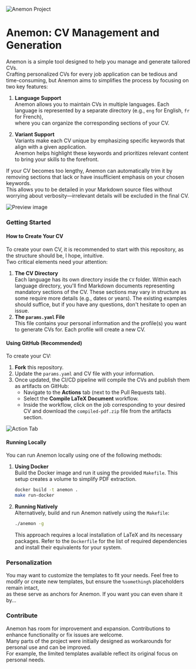 ![Anemon Project](https://github.com/user-attachments/assets/1399b964-5dfc-4dd5-b9ed-f333a3f768fe)  

# Anemon: CV Management and Generation  

Anemon is a simple tool designed to help you manage and generate tailored CVs.  
Crafting personalized CVs for every job application can be tedious and time-consuming, but Anemon aims to simplifies the process by focusing on two key features:  

1. **Language Support**  
   Anemon allows you to maintain CVs in multiple languages. Each language is represented by a separate directory (e.g., `eng` for English, `fr` for French),  
   where you can organize the corresponding sections of your CV.  

2. **Variant Support**  
   Variants make each CV unique by emphasizing specific keywords that align with a given application.  
   Anemon helps highlight these keywords and prioritizes relevant content to bring your skills to the forefront.  

If your CV becomes too lengthy, Anemon can automatically trim it by removing sections that lack or have insufficient emphasis on your chosen keywords.  
This allows you to be detailed in your Markdown source files without worrying about verbosity—irrelevant details will be excluded in the final CV.  

![Preview image](https://github.com/user-attachments/assets/19161e85-c666-40d1-978c-df4857075f13)  

### Getting Started

#### How to Create Your CV
To create your own CV, it is recommended to start with this repository, as the structure should be, I hope, intuitive.  
Two critical elements need your attention:  
1. **The CV Directory**  
   Each language has its own directory inside the `CV` folder. Within each language directory, you'll find Markdown documents representing  
   mandatory sections of the CV. These sections may vary in structure as some require more details (e.g., dates or years). The existing examples should suffice, but if you have any questions, don't hesitate to open an issue.  
2. **The `params.yaml` File**  
   This file contains your personal information and the profile(s) you want to generate CVs for. Each profile will create a new CV.

#### Using GitHub (Recommended)
To create your CV:  
1. **Fork** this repository.  
2. Update the `params.yaml` and CV file with your information.  
3. Once updated, the CI/CD pipeline will compile the CVs and publish them as artifacts on GitHub:  
   - Navigate to the **Actions** tab (next to the Pull Requests tab).  
   - Select the **Compile LaTeX Document** workflow.  
   - Inside the workflow, click on the job corresponding to your desired CV and download the `compiled-pdf.zip` file from the artifacts section.  

![Action Tab](https://github.com/user-attachments/assets/f15c7c71-022b-4bf2-b79d-2e5ef5f1e65e)  

#### Running Locally  
You can run Anemon locally using one of the following methods:  

1. **Using Docker**  
   Build the Docker image and run it using the provided `Makefile`. This setup creates a volume to simplify PDF extraction.  

   ```bash
   docker build -t anemon .  
   make run-docker  
   ```  

2. **Running Natively**  
   Alternatively, build and run Anemon natively using the `Makefile`:  
   ```bash
   ./anemon -g  
   ```  
   This approach requires a local installation of LaTeX and its necessary packages. Refer to the `Dockerfile` for the list of required dependencies and install their equivalents for your system.  

### Personalization  
You may want to customize the templates to fit your needs. Feel free to modify or create new templates, but ensure the `%something%` placeholders remain intact,  
as these serve as anchors for Anemon. If you want you can even share it by...

### Contribute  
Anemon has room for improvement and expansion. Contributions to enhance functionality or fix issues are welcome.  
Many parts of the project were initially designed as workarounds for personal use and can be improved.  
For example, the limited templates available reflect its original focus on personal needs.
